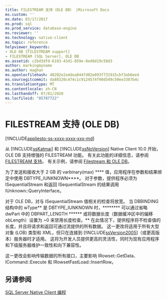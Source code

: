 ```yaml
---
title: FILESTREAM 支持（OLE DB） |Microsoft Docs
ms.custom: ''
ms.date: 03/17/2017
ms.prod: sql
ms.prod_service: database-engine
ms.reviewer: ''
ms.technology: native-client
ms.topic: reference
helpviewer_keywords:
- OLE DB [FILESTREAM support]
- FILESTREAM [SQL Server], OLE DB
ms.assetid: c2bd3dfd-6103-43d1-859e-8ed8d19c58d3
author: markingmyname
ms.author: maghan
ms.openlocfilehash: 48202e2a4dea8447d02e093f731915cbf3ab6ee4
ms.sourcegitcommit: da88320c474c1c9124574f90d549c50ee3387b4c
ms.translationtype: MT
ms.contentlocale: zh-CN
ms.lasthandoff: 07/01/2020
ms.locfileid: "85787722"
---
```

# <a name="filestream-support-ole-db"></a>FILESTREAM 支持 (OLE DB)
[!INCLUDE[appliesto-ss-xxxx-xxxx-xxx-md](../../../includes/applies-to-version/sqlserver.md)]

  从 [!INCLUDE[ssKatmai](../../../includes/sskatmai-md.md)] 和 [!INCLUDE[ssNoVersion](../../../includes/ssnoversion-md.md)] Native Client 10.0 开始，OLE DB 支持增强的 FILESTREAM 功能。 有关此功能的详细信息，请参阅[FILESTREAM 支持](../../../relational-databases/native-client/features/filestream-support.md)。 有关示例，请参阅 [Filestream 和 OLE DB](../../../relational-databases/native-client-ole-db-how-to/filestream/filestream-and-ole-db.md)。  
  
 为了发送和接收大于 2 GB 的 varbinary(max) **** 值，应用程序在参数和结果绑定中使用 DBTYPE_IUNKNOWN****。 对于参数，提供程序必须为 ISequentialStream 和返回 ISequentialStream 的结果调用 IUnknown::QueryInterface。  
  
 对于 OLE DB，对与 ISequentialStream 值相关的检查将放宽。 当 DBBINDING 结构中的 wType** 是 DBTYPE_IUNKNOWN 时，******** 可以通过省略 dwPart 中的 DBPART_LENGTH ****** 或将数据长度（数据缓冲区中的偏移 obLength）设置为 ~0 来禁用长度检查。** 在此情况下，提供程序将不检查值的长度，并且将请求和返回可通过流提供的所有数据。 这一更改将适用于所有大型对象 (LOB) 类型和 XML，但只在连接到 [!INCLUDE[ssVersion2005](../../../includes/ssversion2005-md.md)]（或更高版本）服务器时才适用。 这将为开发人员提供更高的灵活性，同时为现有应用程序和下级服务器维护一致性和向下兼容性。  
  
 这一更改会影响传输数据的所有接口，主要影响 IRowset::GetData、ICommand::Execute 和 IRowsetFastLoad::InsertRow。  
  
## <a name="see-also"></a>另请参阅  
 [SQL Server Native Client 编程](../../../relational-databases/native-client/sql-server-native-client-programming.md)  
  
  
